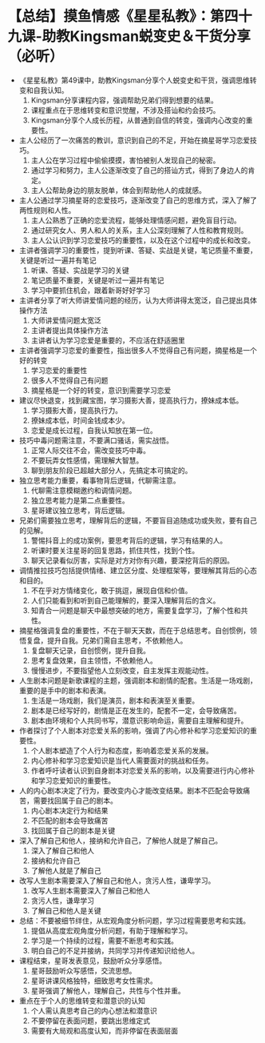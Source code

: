 # 【总结】摸鱼情感《星星私教》：第四十九课-助教Kingsman蜕变史＆干货分享（必听）

-   《星星私教》第49课中，助教Kingsman分享个人蜕变史和干货，强调思维转变和自我认知。
    1.  Kingsman分享课程内容，强调帮助兄弟们得到想要的结果。
    2.  课程重点在于思维转变和意识觉醒，不涉及搭讪和约会技巧。
    3.  Kingsman分享个人成长历程，从普通到自信的转变，强调内心改变的重要性。
-   主人公经历了一次痛苦的教训，意识到自己的不足，开始在摘星哥学习恋爱技巧。
    1.  主人公在学习过程中偷偷摸摸，害怕被别人发现自己的秘密。
    2.  通过学习和努力，主人公逐渐改变了自己的搭讪方式，得到了身边人的肯定。
    3.  主人公帮助身边的朋友脱单，体会到帮助他人的成就感。
-   主人公通过学习摘星哥的恋爱技巧，逐渐改变了自己的思维方式，深入了解了两性规则和人性。
    1.  主人公熟悉了正确的恋爱流程，能够处理情感问题，避免盲目行动。
    2.  通过研究女人、男人和人的关系，主人公深刻理解了人性和教育规则。
    3.  主人公认识到学习恋爱技巧的重要性，以及在这个过程中的成长和改变。
-   主讲者强调学习的重要性，提到听课、答疑、实战是关键，笔记质量不重要，关键是听过一遍并有笔记
    1.  听课、答疑、实战是学习的关键
    2.  笔记质量不重要，关键是听过一遍并有笔记
    3.  学习中要抓住机会，跟着新哥好好学习
-   主讲者分享了听大师讲爱情问题的经历，认为大师讲得太宽泛，自己提出具体操作方法
    1.  大师讲爱情问题太宽泛
    2.  主讲者提出具体操作方法
    3.  主讲者认为学习恋爱是重要的，不应活在舒适圈里
-   主讲者强调学习恋爱的重要性，指出很多人不觉得自己有问题，摘星格是一个好的转变
    1.  学习恋爱的重要性
    2.  很多人不觉得自己有问题
    3.  摘星格是一个好的转变，意识到需要学习恋爱
-   建议尽快退变，找到藏宝图，学习摄影大善，提高执行力，撩妹成本低。
    1.  学习摄影大善，提高执行力。
    2.  撩妹成本低，时间金钱成本少。
    3.  恋爱是成长过程，自我认知放在第一位。
-   技巧中毒问题需注意，不要满口骚话，需实战悟。
    1.  正常人际交往不会，需改变技巧中毒。
    2.  不要玩弄女性感情，需理解大智慧。
    3.  聊到朋友阶段已超越大部分人，先搞定本可搞定的。 
-   独立思考能力重要，看事物背后逻辑，代聊需注意。
    1.  代聊需注意模糊邀约和调情问题。
    2.  独立思考能力是第二点重要性。
    3.  星哥建议独立思考，背后逻辑。
-   兄弟们需要独立思考，理解背后的逻辑，不要盲目追随成功或失败，要有自己的见解。
    1.  警惕抖音上的成功案例，要思考背后的逻辑，学习有结果的人。
    2.  听课时要关注星哥的回复思路，抓住共性，找到个性。
    3.  聊天记录看似厉害，实际是对方对你有兴趣，要深挖背后的原因。
-   调情推拉技巧包括提供情绪、建立区分度、处理框架等，要理解其背后的心态和目的。
    1.  不在乎对方情绪变化，敢于挑逗，展现自信和价值。
    2.  人们只能看到和听到自己能理解的，要深入理解背后的含义。
    3.  知青合一问题是聊天中最想突破的地方，需要复盘学习，了解个性和共性。
-   摘星格强调复盘的重要性，不在于聊天天数，而在于总结思考。自创惯例，领悟复盘，提升自我。兄弟们需自主思考，不依赖他人。
    1.  复盘聊天记录，自创惯例，提升自我。
    2.  思考复盘效果，自主领悟，不依赖他人。
    3.  慢慢进步，不要指望他人立刻改变，自主发挥主观能动性。
-   人生剧本问题是新歌课程的主题，强调剧本和剧情的配套。生活是一场戏剧，重要的是手中的剧本和表演。
    1.  生活是一场戏剧，我们是演员，剧本和表演至关重要。
    2.  剧本是已经写好的，剧情是正在发生的，配套不一定，会导致痛苦。
    3.  剧本由环境和个人共同书写，潜意识影响命运，需要自主理解和提升。
-   作者探讨了个人剧本对恋爱关系的影响，强调了内心修补和学习恋爱知识的重要性。
    1.  个人剧本塑造了个人行为和态度，影响着恋爱关系的发展。
    2.  内心修补和学习恋爱知识是当代人需要面对的挑战和任务。
    3.  作者呼吁读者认识到自身剧本对恋爱关系的影响，以及需要进行内心修补和学习恋爱知识的重要性。
-   人的内心剧本决定了行为，要改变内心才能改变结果。剧本不匹配会导致痛苦，需要找回属于自己的剧本。
    1.  内心剧本决定行为和结果
    2.  不匹配的剧本会导致痛苦
    3.  找回属于自己的剧本是关键
-   深入了解自己和他人，接纳和允许自己，了解他人就是了解自己。
    1.  深入了解自己和他人
    2.  接纳和允许自己
    3.  了解他人就是了解自己
-   改写人生剧本需要深入了解自己和他人，贪污人性，谦卑学习。
    1.  改写人生剧本需要深入了解自己和他人
    2.  贪污人性，谦卑学习
    3.  了解自己和他人是关键
-   总结：不要被细节绊住，从宏观角度分析问题，学习过程需要思考和实践。
    1.  提倡从高度宏观角度分析问题，有助于理解和学习。
    2.  学习是一个持续的过程，需要不断思考和实践。
    3.  明白自己的不足并接纳，共同学习并传递知识给他人。
-   课程结束，星哥发表意见，鼓励听众分享感悟。
    1.  星哥鼓励听众写感悟，交流思想。
    2.  星哥讲课风格独特，细致思考女性需求。
    3.  星哥强调了解他人，理解自己，共性与个性并重。
-   重点在于个人的思维转变和潜意识的认知
    1.  个人需认真思考自己的内心想法和潜意识
    2.  不要停留在表面问题，要跳出思维定式
    3.  需要有大局观和高度认知，而非停留在表面层面